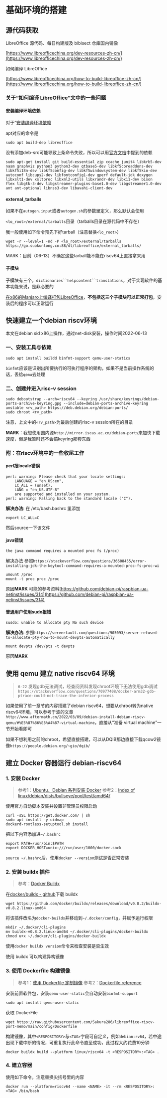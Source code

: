 
# 基础环境的搭建

## 源代码获取

LibreOffice 源代码、每日构建版及 bibisect 仓库国内镜像

[https://www.libreofficechina.org/dev-resources-zh-cn/](https://www.libreofficechina.org/dev-resources-zh-cn/)

如何编译 LibreOffice

[https://www.libreofficechina.org/how-to-build-libreoffice-zh-cn/](https://www.libreofficechina.org/how-to-build-libreoffice-zh-cn/)

### 关于“如何编译 LibreOffice”文中的一些问题

#### 安装编译环境依赖

对于“[安装编译环境依赖](https://www.libreofficechina.org/how-to-build-libreoffice-zh-cn/)

apt对应的命令是

```shell
sudo apt build-dep libreoffice
```

没有添加deb-src可能导致上条命令失败，所以可以用[官方文档](https://wiki.documentfoundation.org/Development/BuildingOnLinux#Debian_and_Ubuntu)中提到的依赖

```shell
sudo apt-get install git build-essential zip ccache junit4 libkrb5-dev nasm graphviz python3 python3-dev qtbase5-dev libkf5coreaddons-dev libkf5i18n-dev libkf5config-dev libkf5windowsystem-dev libkf5kio-dev autoconf libcups2-dev libfontconfig1-dev gperf default-jdk doxygen libxslt1-dev xsltproc libxml2-utils libxrandr-dev libx11-dev bison flex libgtk-3-dev libgstreamer-plugins-base1.0-dev libgstreamer1.0-dev ant ant-optional libnss3-dev libavahi-client-dev
```

#### external_tarballs

如果不在`autogen.input`或者`autogen.sh`的参数里定义，那么默认会使用

`<lo_root>/external/tarballs`目录（tarballs目录在源代码中不存在）

我一般使用如下命令预先下好tarball（注意替换`<lo_root>`）

```shell
wget -r --level=1 -nd -P <lo_root>/external/tarballs https://go.suokunlong.cn:88/dl/libreoffice/external_tarballs/
```

MARK：目前（06-13）不确定这些tarball能不能在riscv64上直接拿来用

#### 子模块

子模块有三个，`dictionaries``helpcontent``translations`，对于实现软件的基本功能来说，是非必要的

[在x86的Manjaro上编译打包LibreOffice](https://github.com/Sakura286/TmpShare/blob/main/20220606-171636-PKGBUILD)，**不包括这三个子模块可以正常打包**，安装后的程序可以正常运行

## 快速建立一个debian riscv环境

本文在debian sid x86上操作，通过net-disk安装，操作时间2022-06-13

### 一、安装工具与依赖

```shell
sudo apt install buildd binfmt-support qemu-user-statics
```

`binfmt`应该是识别出所要执行的可执行程序的架构，如果不是当前操作系统的话，丢给`qemu`去处理

### 二、创建并进入risc-v session

```shell
sudo debootstrap --arch=riscv64 --keyring /usr/share/keyrings/debian-ports-archive-keyring.gpg --include=debian-ports-archive-keyring unstable <rv_path> https://deb.debian.org/debian-ports/
sudo chroot <rv_path>
```

注意，上文中的`<rv_path>`为最后创建的risc-v session所在的目录

**MARK**：我想使用国内源`http://mirror.iscas.ac.cn/debian-ports`来加快下载速度，但是我暂时还不会搞keyring那套东西

### 附：在riscv环境中的一些收尾工作

#### perl报locale错误

```log
perl: warning: Please check that your locale settings:
    LANGUAGE = "en_US:en",
    LC_ALL = (unset),
    LANG = "en_US.UTF-8"
    are supported and installed on your system.
perl: warning: Falling back to the standard locale ("C").
```

**解决办法**: 在 /etc/bash.bashrc 里添加

```shell
export LC_ALL=C
```

然后source一下该文件

#### java错误

```log
the java command requires a mounted proc fs (/proc)
```

解决办法
参照`https://stackoverflow.com/questions/36608455/error-installing-jdk-the-keytool-command-requires-a-mounted-proc-fs-proc-wi`

```shell
umount /proc
mount -t proc proc /proc
```

原因**MARK**
可能的参考资料[https://github.com/debian-pi/raspbian-ua-netinst/issues/314](https://github.com/debian-pi/raspbian-ua-netinst/issues/314)

#### 普通用户使用sudo报错

```log
susdo: unable to allocate pty No such device
```

**解决办法**: 参照`https://serverfault.com/questions/905093/server-refused-to-allocate-pty-how-to-mount-devpts-automatically`

```shell
mount devpts /dev/pts -t devpts
```

原因**MARK**

## 使用 qemu 建立 native riscv64 环境

> `6-22` 发现gdb无法调试，经查阅资料发现chroot环境下无法使用gdb调试
> `https://stackoverflow.com/questions/70977408/docker-arm32-gdb-ptrace-could-not-trace-the-inferior-process`

如果使用了前一章节的内容搭建了debian riscv64，想要从chroot转为native riscv64环境，可以参考于波的文章`http://www.aftermath.cn/2022/03/09/debian-install-debian-riscv-qemu/#%E5%87%86%E5%A4%87-virtual-machine`，直接从“准备 virtual machine”一节开始看即可

如果不想利用之前的chroot，希望直接搭建，可以从DQIB那边直接下载qcow2镜像`https://people.debian.org/~gio/dqib/`

## 建立 Docker 容器运行 debian-riscv64

### 1. 安装 Docker

> 参考1：[Ubuntu、Debian 系列安装 Docker](http://shouce.jb51.net/docker_practice/install/ubuntu.html)
> 参考2：[Index of linux/debian/dists/bullseye/pool/test/amd64/](https://download.docker.com/linux/debian/dists/bullseye/pool/test/amd64/)

使用官方自动脚本安装并设置非管理员权限启动

```shell
curl -sSL https://get.docker.com/ | sh
sudo apt install -y uidmap
dockerd-rootless-setuptool.sh install
```

把以下内容添加进`~/.bashrc`

```shell
export PATH=/usr/bin:$PATH
export DOCKER_HOST=unix:///run/user/1000/docker.sock
```

`source ~/.bashrc`后，使用`docker --version`测试是否正常安装

### 2. 安装 buildx 插件

> 参考：[Docker Buildx](https://docs.docker.com/buildx/working-with-buildx/)

在[docker/buildx - github](https://github.com/docker/buildx/releases/tag/v0.8.2)下载 buildx

```shell
wget https://github.com/docker/buildx/releases/download/v0.8.2/buildx-v0.8.2.linux-amd64
```

将该插件改名为`docker-buildx`并移动到`~/.docker/config`，并赋予运行权限

```shell
mkdir ~/.docker/cli-plugins
mv buildx-v0.8.2.linux-amd64 ~/.docker/cli-plugins/docker-buildx
chmod u+x ~/.docker/cli-plugins/docker-buildx
```

使用`docker buildx version`命令来检查安装是否生效

使用 buildx 可以构建异构镜像

### 3. 使用 Dockerfile 构建镜像

> 参考1：[使用 Dockerfile 定制镜像](http://shouce.jb51.net/docker_practice/image/build.html)
> 参考2：[Dockerfile reference](https://docs.docker.com/engine/reference/builder/)

安装前置软件包，安装`qemu-user-static`会自动安装`binfmt-support`

```shell
sudo apt install qemu-user-static
```

获取 DockerFile

```shell
wget https://raw.githubusercontent.com/Sakura286/libreoffice-riscv-port-memo/main/config/Dockerfile
```

构建镜像，其中`<RESPOSITORY>`与`<TAG>`字段可自定义，例如`debian:rv64`，若中途出现下载中断的情况，可重复执行此命令直至成功，此过程大约花费10分钟

```shell
docker buildx build --platform linux/riscv64 -t <RESPOSITORY>:<TAG> .
```

### 4. 建立容器

使用如下命令，注意替换尖括号里的内容

```shell
docker run --platform=riscv64 --name <NAME> -it --rm <RESPOSITORY>:<TAG> /bin/bash
```
